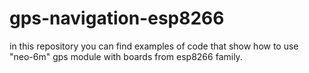 # gps-navigation-esp8266
in this repository you can find examples of code that show how to use "neo-6m" gps module with boards from esp8266 family.
